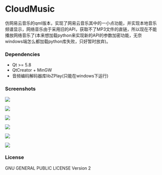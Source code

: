 # CloudMusic
 仿网易云音乐的qml版本，实现了网易云音乐其中的一小点功能，并实现本地音乐频谱显示，网络音乐由于采用旧的API，获取不了MP3文件的直链，所以现在不能播放网络音乐了(本来想加载python来实现新的API的参数加密功能，无奈windows端怎么都加载python库失败，只好暂时放弃)。
### Dependencies
- Qt >= 5.8
-  QtCreator + MinGW
-  音频编码解码器库libZPlay(只能在windows下运行)
### Screenshots
![](http://ord6anrvd.bkt.clouddn.com/201706171648_106.png)

![](http://ord6anrvd.bkt.clouddn.com/201706171649_508.png)

![](http://ord6anrvd.bkt.clouddn.com/201706171651_758.png)

![](http://ord6anrvd.bkt.clouddn.com/201706171651_191.png)

![](http://ord6anrvd.bkt.clouddn.com/201706171653_798.png)

![](http://ord6anrvd.bkt.clouddn.com/201706171654_63.png)
### License
GNU GENERAL PUBLIC LICENSE Version 2
